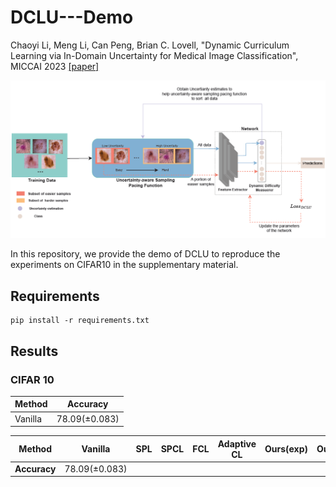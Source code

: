 # DCLU---Demo
Chaoyi Li, Meng Li, Can Peng, Brian C. Lovell, "Dynamic Curriculum Learning via In-Domain Uncertainty for Medical Image Classification", MICCAI 2023 [[paper]](https://link.springer.com/chapter/10.1007/978-3-031-43904-9_72)

![image](./DCLU_framework.png)

In this repository, we provide the demo of DCLU to reproduce the experiments on CIFAR10 in the supplementary material.

## Requirements
```
pip install -r requirements.txt
```

## Results
### CIFAR 10
|**Method**|**Accuracy**|
|----------|------------|
|Vanilla|$78.09(± 0.083)$|


|**Method**|Vanilla|SPL|SPCL|FCL|Adaptive CL|Ours(exp)|Ours(full)|
|----------|-------|---|----|---|-----------|---------|----------|
|**Accuracy**|$78.09(± 0.083)$|
